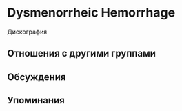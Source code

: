 # Dysmenorrheic Hemorrhage

Дискография

## Отношения с другими группами


## Обсуждения


## Упоминания

